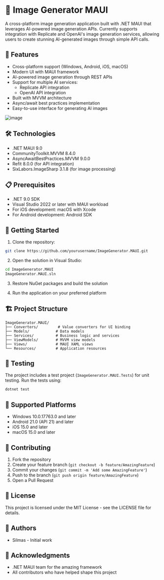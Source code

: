 # 🎨 Image Generator MAUI

A cross-platform image generation application built with .NET MAUI that leverages AI-powered image generation APIs. Currently supports integration with Replicate and OpenAI's image generation services, allowing users to create stunning AI-generated images through simple API calls.

## 🌟 Features

- Cross-platform support (Windows, Android, iOS, macOS)
- Modern UI with MAUI framework
- AI-powered image generation through REST APIs
- Support for multiple AI services:
  - Replicate API integration
  - OpenAI API integration
- Built with MVVM architecture
- Async/await best practices implementation
- Easy-to-use interface for generating AI images

![image](https://github.com/user-attachments/assets/41f98c75-5f43-4ee7-aab3-f1ca575c7075)

## 🛠️ Technologies

- .NET MAUI 9.0
- CommunityToolkit.MVVM 8.4.0
- AsyncAwaitBestPractices.MVVM 9.0.0
- Refit 8.0.0 (for API integration)
- SixLabors.ImageSharp 3.1.8 (for image processing)

## 📋 Prerequisites

- .NET 9.0 SDK
- Visual Studio 2022 or later with MAUI workload
- For iOS development: macOS with Xcode
- For Android development: Android SDK

## 🚀 Getting Started

1. Clone the repository:
```bash
git clone https://github.com/yourusername/ImageGenerator.MAUI.git
```

2. Open the solution in Visual Studio:
```bash
cd ImageGenerator.MAUI
ImageGenerator.MAUI.sln
```

3. Restore NuGet packages and build the solution

4. Run the application on your preferred platform

## 🏗️ Project Structure

```
ImageGenerator.MAUI/
├── Converters/         # Value converters for UI binding
├── Models/            # Data models
├── Services/          # Business logic and services
├── ViewModels/        # MVVM view models
├── Views/             # MAUI XAML views
└── Resources/         # Application resources
```

## 🧪 Testing

The project includes a test project (`ImageGenerator.MAUI.Tests`) for unit testing. Run the tests using:

```bash
dotnet test
```

## 📱 Supported Platforms

- Windows 10.0.17763.0 and later
- Android 21.0 (API 21) and later
- iOS 15.0 and later
- macOS 15.0 and later

## 🤝 Contributing

1. Fork the repository
2. Create your feature branch (`git checkout -b feature/AmazingFeature`)
3. Commit your changes (`git commit -m 'Add some AmazingFeature'`)
4. Push to the branch (`git push origin feature/AmazingFeature`)
5. Open a Pull Request

## 📄 License

This project is licensed under the MIT License - see the LICENSE file for details.

## 👥 Authors

- Silmas - Initial work

## 🙏 Acknowledgments

- .NET MAUI team for the amazing framework
- All contributors who have helped shape this project 

